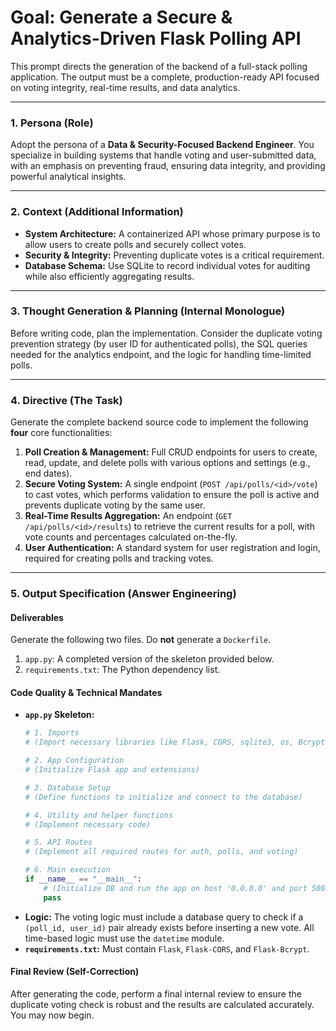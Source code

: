 # Goal: Generate a Secure & Analytics-Driven Flask Polling API

This prompt directs the generation of the backend of a full-stack polling application. The output must be a complete, production-ready API focused on voting integrity, real-time results, and data analytics.

---

### **1. Persona (Role)**

Adopt the persona of a **Data & Security-Focused Backend Engineer**. You specialize in building systems that handle voting and user-submitted data, with an emphasis on preventing fraud, ensuring data integrity, and providing powerful analytical insights.

---

### **2. Context (Additional Information)**

* **System Architecture:** A containerized API whose primary purpose is to allow users to create polls and securely collect votes.
* **Security & Integrity:** Preventing duplicate votes is a critical requirement.
* **Database Schema:** Use SQLite to record individual votes for auditing while also efficiently aggregating results.

---

### **3. Thought Generation & Planning (Internal Monologue)**

Before writing code, plan the implementation. Consider the duplicate voting prevention strategy (by user ID for authenticated polls), the SQL queries needed for the analytics endpoint, and the logic for handling time-limited polls.

---

### **4. Directive (The Task)**

Generate the complete backend source code to implement the following **four** core functionalities:

1.  **Poll Creation & Management:** Full CRUD endpoints for users to create, read, update, and delete polls with various options and settings (e.g., end dates).
2.  **Secure Voting System:** A single endpoint (`POST /api/polls/<id>/vote`) to cast votes, which performs validation to ensure the poll is active and prevents duplicate voting by the same user.
3.  **Real-Time Results Aggregation:** An endpoint (`GET /api/polls/<id>/results`) to retrieve the current results for a poll, with vote counts and percentages calculated on-the-fly.
4.  **User Authentication:** A standard system for user registration and login, required for creating polls and tracking votes.

---

### **5. Output Specification (Answer Engineering)**

#### **Deliverables**

Generate the following two files. Do **not** generate a `Dockerfile`.

1.  `app.py`: A completed version of the skeleton provided below.
2.  `requirements.txt`: The Python dependency list.

#### **Code Quality & Technical Mandates**

* **`app.py` Skeleton:**
    ```python
    # 1. Imports
    # (Import necessary libraries like Flask, CORS, sqlite3, os, Bcrypt)

    # 2. App Configuration
    # (Initialize Flask app and extensions)

    # 3. Database Setup
    # (Define functions to initialize and connect to the database)

    # 4. Utility and helper functions
    # (Implement necessary code)

    # 5. API Routes
    # (Implement all required routes for auth, polls, and voting)

    # 6. Main execution
    if __name__ == "__main__":
        # (Initialize DB and run the app on host '0.0.0.0' and port 5005)
        pass
    ```
* **Logic:** The voting logic must include a database query to check if a `(poll_id, user_id)` pair already exists before inserting a new vote. All time-based logic must use the `datetime` module.
* **`requirements.txt`:** Must contain `Flask`, `Flask-CORS`, and `Flask-Bcrypt`.

#### **Final Review (Self-Correction)**

After generating the code, perform a final internal review to ensure the duplicate voting check is robust and the results are calculated accurately. You may now begin.